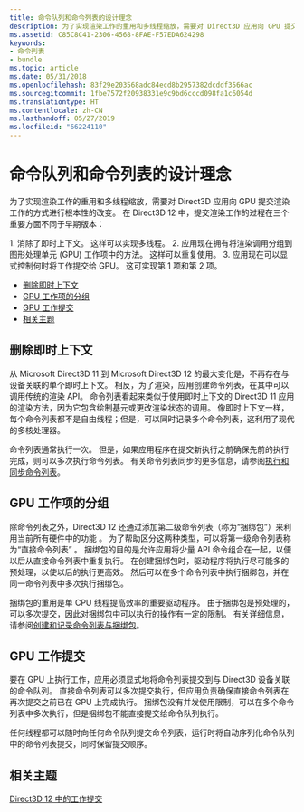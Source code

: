 ```yaml
---
title: 命令队列和命令列表的设计理念
description: 为了实现渲染工作的重用和多线程缩放，需要对 Direct3D 应用向 GPU 提交渲染工作的方式进行根本性的改变。
ms.assetid: C85C8C41-2306-4568-8FAE-F57EDA624298
keywords:
- 命令列表
- bundle
ms.topic: article
ms.date: 05/31/2018
ms.openlocfilehash: 83f29e203568adc84ecd8b2957382dcddf3566ac
ms.sourcegitcommit: 1fbe7572f20938331e9c9bd6cccd098fa1c6054d
ms.translationtype: HT
ms.contentlocale: zh-CN
ms.lasthandoff: 05/27/2019
ms.locfileid: "66224110"
---
```

# <a name="design-philosophy-of-command-queues-and-command-lists"></a>命令队列和命令列表的设计理念

为了实现渲染工作的重用和多线程缩放，需要对 Direct3D 应用向 GPU 提交渲染工作的方式进行根本性的改变。 在 Direct3D 12 中，提交渲染工作的过程在三个重要方面不同于早期版本：

<dl> 1. 消除了即时上下文。 这样可以实现多线程。 2. 应用现在拥有将渲染调用分组到图形处理单元 (GPU) 工作项中的方法。 这样可以重复使用。 3. 应用现在可以显式控制何时将工作提交给 GPU。 这可实现第 1 项和第 2 项。  
</dl>

-   [删除即时上下文](#removal-of-the-immediate-context)
-   [GPU 工作项的分组](#grouping-of-gpu-work-items)
-   [GPU 工作提交](#gpu-work-submission)
-   [相关主题](#related-topics)

## <a name="removal-of-the-immediate-context"></a>删除即时上下文

从 Microsoft Direct3D 11 到 Microsoft Direct3D 12 的最大变化是，不再存在与设备关联的单个即时上下文。 相反，为了渲染，应用创建命令列表，在其中可以调用传统的渲染 API。 命令列表看起来类似于使用即时上下文的 Direct3D 11 应用的渲染方法，因为它包含绘制基元或更改渲染状态的调用。 像即时上下文一样，每个命令列表都不是自由线程；但是，可以同时记录多个命令列表，这利用了现代的多核处理器。

命令列表通常执行一次。 但是，如果应用程序在提交新执行之前确保先前的执行完成，则可以多次执行命令列表。 有关命令列表同步的更多信息，请参阅[执行和同步命令列表](executing-and-synchronizing-command-lists.md)。

## <a name="grouping-of-gpu-work-items"></a>GPU 工作项的分组

除命令列表之外，Direct3D 12 还通过添加第二级命令列表（称为“捆绑包”）来利用当前所有硬件中的功能  。 为了帮助区分这两种类型，可以将第一级命令列表称为“直接命令列表”  。 捆绑包的目的是允许应用将少量 API 命令组合在一起，以便以后从直接命令列表中重复执行。 在创建捆绑包时，驱动程序将执行尽可能多的预处理，以使以后的执行更高效。 然后可以在多个命令列表中执行捆绑包，并在同一命令列表中多次执行捆绑包。

捆绑包的重用是单 CPU 线程提高效率的重要驱动程序。 由于捆绑包是预处理的，可以多次提交，因此对捆绑包中可以执行的操作有一定的限制。 有关详细信息，请参阅[创建和记录命令列表与捆绑包](recording-command-lists-and-bundles.md)。

## <a name="gpu-work-submission"></a>GPU 工作提交

要在 GPU 上执行工作，应用必须显式地将命令列表提交到与 Direct3D 设备关联的命令队列。 直接命令列表可以多次提交执行，但应用负责确保直接命令列表在再次提交之前已在 GPU 上完成执行。 捆绑包没有并发使用限制，可以在多个命令列表中多次执行，但是捆绑包不能直接提交给命令队列执行。

任何线程都可以随时向任何命令队列提交命令列表，运行时将自动序列化命令队列中的命令列表提交，同时保留提交顺序。

## <a name="related-topics"></a>相关主题

<dl> <dt>

[Direct3D 12 中的工作提交](command-queues-and-command-lists.md)
</dt> </dl>

 

 




